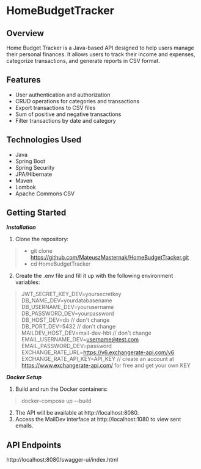 # HomeBudgetTracker

## Overview
Home Budget Tracker is a Java-based API designed to help users manage their personal finances. It allows users to track their income and expenses, categorize transactions, and generate reports in CSV format.  

## Features
* User authentication and authorization
* CRUD operations for categories and transactions
* Export transactions to CSV files
* Sum of positive and negative transactions
* Filter transactions by date and category

## Technologies Used
* Java
* Spring Boot
* Spring Security
* JPA/Hibernate
* Maven
* Lombok
* Apache Commons CSV

## Getting Started
***Installation***
1. Clone the repository:  
> * git clone https://github.com/MateuszMasternak/HomeBudgetTracker.git  
> * cd HomeBudgetTracker
2. Create the .env file and fill it up with the following environment variables:
>JWT_SECRET_KEY_DEV=yoursecretkey  
DB_NAME_DEV=yourdatabasename 
DB_USERNAME_DEV=yourusername  
DB_PASSWORD_DEV=yourpassword  
DB_HOST_DEV=db // don't change  
DB_PORT_DEV=5432 // don't change  
MAILDEV_HOST_DEV=mail-dev-hbt // don't change  
EMAIL_USERNAME_DEV=username@test.com  
EMAIL_PASSWORD_DEV=password
EXCHANGE_RATE_URL=https://v6.exchangerate-api.com/v6
EXCHANGE_RATE_API_KEY=API_KEY // create an account at https://www.exchangerate-api.com/ for free and get your own KEY

***Docker Setup***
1. Build and run the Docker containers:  
> docker-compose up --build
2. The API will be available at http://localhost:8080.  
3. Access the MailDev interface at http://localhost:1080 to view sent emails.

## API Endpoints
http://localhost:8080/swagger-ui/index.html
